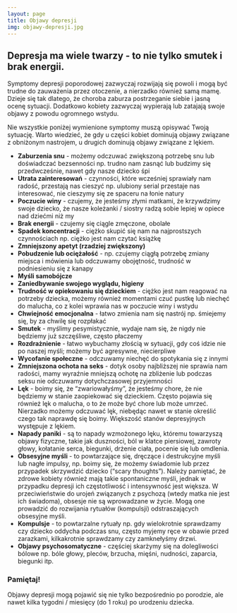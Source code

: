 ```yaml
---
layout: page
title: Objawy depresji
img: objawy-depresji.jpg
---
```

## Depresja ma wiele twarzy - to nie tylko smutek i brak energii.
Symptomy depresji poporodowej zazwyczaj rozwijają się powoli i mogą być trudne do zauważenia przez otoczenie, a nierzadko również samą mamę. Dzieje się tak dlatego, że choroba zaburza postrzeganie siebie i jasną ocenę sytuacji. Dodatkowo kobiety zazwyczaj wypierają lub zatajają swoje objawy z powodu ogromnego wstydu. 

<div class="box">
Nie wszystkie poniżej wymienione symptomy muszą opisywać Twoją sytuację. Warto wiedzieć, że gdy u części kobiet dominują objawy związane z obniżonym nastrojem, u drugich dominują objawy związane z lękiem. 
</div>

- **Zaburzenia snu** -  możemy odczuwać zwiększoną potrzebę snu lub doświadczać bezsenności np. trudno nam zasnąć lub budzimy się przedwcześnie, nawet gdy nasze dziecko śpi
- **Utrata zainteresowań** - czynności, które wcześniej sprawiały nam radość, przestają nas cieszyć np. ulubiony serial przestaje nas interesować, nie cieszymy się ze spaceru na łonie natury
- **Poczucie winy** - czujemy, że jesteśmy złymi matkami, że krzywdzimy swoje dziecko, że nasze koleżanki / siostry radzą sobie lepiej w opiece nad dziećmi niż my
- **Brak energii** - czujemy się ciągle zmęczone, obolałe
- **Spadek koncentracji** - ciężko skupić się nam na najprostszych czynnościach np. ciężko jest nam czytać książkę
- **Zmniejszony apetyt (rzadziej zwiększony)**
- **Pobudzenie lub ociężałość** - np. czujemy ciągłą potrzebę zmiany miejsca i mówienia lub odczuwamy obojętność, trudność w podniesieniu się z kanapy
- **Myśli samobójcze** 
- **Zaniedbywanie swojego wyglądu, higieny**
- **Trudność w opiekowaniu się dzieckiem** - ciężko jest nam reagować na potrzeby dziecka, możemy również momentami czuć pustkę lub niechęć do malucha, co z kolei  wprawia nas w poczucie winy i wstydu
- **Chwiejność emocjonalna** - łatwo zmienia nam się nastrój np. śmiejemy się, by za chwilę się rozpłakać
- **Smutek** - myślimy pesymistycznie, wydaje nam się, że nigdy nie będziemy już szczęśliwe, często płaczemy
- **Rozdrażnienie** - łatwo wybuchamy złością w sytuacji, gdy coś idzie nie po naszej myśli; możemy być agresywne, niecierpliwe
- **Wycofanie społeczne** - odczuwamy niechęć do spotykania się z innymi
- **Zmniejszona ochota na seks** - dotyk osoby najbliższej nie sprawia nam radości, mamy wyraźnie mniejszą ochotę na zbliżenie lub podczas seksu nie odczuwamy dotychczasowej przyjemności 
- **Lęk** - boimy się, że “zwariowałyśmy”, że jesteśmy chore, że nie będziemy w stanie zaopiekować się dzieckiem. Często pojawia się również lęk o malucha, o to że może być chore lub może umrzeć. Nierzadko możemy odczuwać lęk, niebędąc nawet w stanie określić czego tak naprawdę się boimy. Większość stanów depresyjnych występuje z lękiem.
- **Napady paniki** - są to napady wzmożonego lęku, któremu towarzyszą objawy fizyczne, takie jak duszności, ból w klatce piersiowej, zawroty głowy, kołatanie serca, biegunki, drżenie ciała, pocenie się lub omdlenia.
- **Obsesyjne myśli** - to powtarzające się, dręczące i destrukcyjne myśli lub nagłe impulsy, np. boimy się, że możemy świadomie lub przez przypadek skrzywdzić dziecko (“scary thoughts”). Należy pamiętać, że zdrowe kobiety również mają takie spontaniczne myśli, jednak w przypadku depresji ich częstotliwość i intensywność jest większa. W przeciwieństwie do urojeń związanych z psychozą (wtedy matka nie jest ich świadoma), obsesje nie są wprowadzane w życie. Mogą one prowadzić do rozwijania rytuałów (kompulsji) odstraszających obsesyjne myśli.
- **Kompulsje** - to powtarzalne rytuały np. gdy wielokrotnie sprawdzamy czy dziecko oddycha podczas snu, często myjemy ręce w obawie przed zarazkami, kilkakrotnie sprawdzamy czy zamknełyśmy drzwi.
- **Objawy psychosomatyczne** - częściej skarżymy się na dolegliwości bólowe np. bóle głowy, pleców, brzucha, mięśni, nudności, zaparcia, biegunki itp. 

<div class="box">
  <h3>Pamiętaj!</h3>
Objawy depresji mogą pojawić się nie tylko bezpośrednio po porodzie, ale nawet kilka tygodni / miesięcy (do 1 roku) po urodzeniu dziecka. 
</div>
